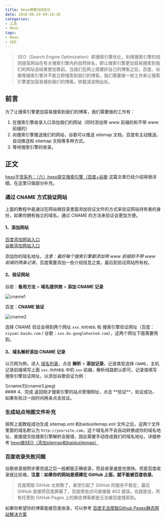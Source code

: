 ```yaml
---
title: Hexo博客SEO优化
date: 2018-06-29 09:10:10
categories:
- 工具
- Hexo
tags:
- Hexo
- SEO
---
```


> SEO（Search Engine Optimization）即搜索引擎优化，利用搜索引擎的规则提高网站在有关搜索引擎内的自然排名，即让搜索引擎更加容易搜索到我们的网站且结果更加靠前。当我们在网上搭建好自己的博客之后，百度、谷歌等搜索引擎并不能立即搜索到我们的博客。我们需要做一些工作来让搜索引擎更加容易搜到我们的博客。转载请说明出处。

<!--more-->

## 前言
为了让搜索引擎更加容易搜索到我们的博客，我们需要做的工作有：

1. 在搜索引擎收录入口添加我们的网站（同时添加带 www 前缀的和不带 www 前缀的）
2. 向搜索引擎推送我们的网站，谷歌可以推送 sitemap 文档，百度有主动推送、自动推送和 sitemap 文档等多种方式。
3. 等待搜索引擎的收录。

## 正文
[hexo干货系列：（六）hexo提交搜索引擎（百度+谷歌](https://www.cnblogs.com/tengj/p/5357879.html) 这篇文章已经介绍得很详细，在这里只做部分补充。

### 通过 CNAME 方式验证网站
上面的教程中是通过在网站根目录里面添加验证文件的方式来验证网站持有者的身份，如果你拥有独立的域名，通过 CNAME 的方法来验证会更加方便。

#### 1、添加网站
[百度添加网站入口](https://ziyuan.baidu.com/site/index)  
[谷歌添加网站入口](https://www.google.com/webmasters/tools/home)

添加你的域名地址，*注意：最好每个搜索引擎都添加带 www 前缀和不带 www 前缀的两条记录*，百度需要添加一些介绍信息之类，最后到验证网站所有权。

#### 2、验证网站
谷歌：**备用方法** > **域名提供商** > **添加 CNAME 记录**

![cname1](cname1.jpeg)

百度：**CNAME 验证**

![cname2](cname2.jpeg)

选择 CNAME 验证会得到两个网址 `xxx.你的域名` 和 搜索引擎验证网址（百度：`ziyuan.baidu.com` / 谷歌：`xxx.dv.googlehosted.com`），这两个网址下面需要用到。

#### 3、域名解析添加 CNAME 记录
以万网为例，进入 [域名列表](https://dc.console.aliyun.com/next/index#/domain/list/all-domain)，点击 **解析** > **添加记录**，记录类型选择 `CNAME`，主机记录前缀填写上面 `xxx.你的域名` 中的 `xxx` 前缀，解析线路默认即可，记录值填写搜索引擎验证网址，以添加谷歌验证为例：

<div style='width: 70%'>![cname3](cname3.jpeg)</div>
#### 4、完成
返回刚才搜索引擎的站点管理网址，点击 **验证**，验证成功，如果失败过一段时间再来点击验证。

### 生成站点地图文件补充
按照上面教程成功生成 sitemap.xml 和baidusitemap.xml 文件之后，这两个文件里面的域名默认为 `http://yoursite.com`，这个域名并不会自动转换成你的域名地址，直接提交给搜索引擎解析会报错，因此需要手动改成我们的域名地址，详细参考 [hexo做SEO（添加sitemap和baidusitemap）](https://blog.csdn.net/qiuchengjia/article/details/52923170)

### 百度收录失败问题
谷歌收录按照步骤完成之后一般都能正确收录，而且收录速度也很快。但是百度收录就比较难。**注意：如果你的网站是搭建在 GitHub 上面，就不能被百度收录**。
> 百度爬取 GitHub 太频繁了，甚至引起了 GitHub 的服务不稳定，最后 GitHub 直接把百度屏蔽了，百度爬虫访问直接报 403 错误。也就是说，所有托管到 GitHub Pages 上的静态博客都是无法被百度搜索到。

如果你希望你的博客能被百度收录，可以参考 [百度无法爬取Github Pages静态网站解决方案](http://guochenglai.com/2016/09/26/baidu-crow-github-page/)